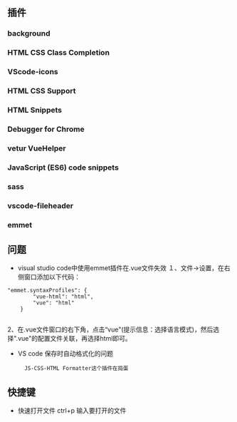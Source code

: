 ## 插件
### background
### HTML CSS Class Completion
### VScode-icons
### HTML CSS Support
### HTML Snippets
### Debugger for Chrome
### vetur VueHelper
### JavaScript (ES6) code snippets 
### sass
### vscode-fileheader
### emmet





## 问题
- visual studio code中使用emmet插件在.vue文件失效
１、文件→设置，在右侧窗口添加以下代码：

```
"emmet.syntaxProfiles": {
        "vue-html": "html",
        "vue": "html"
    }


```
2、在.vue文件窗口的右下角，点击“vue"(提示信息：选择语言模式)，然后选择".vue"的配置文件关联，再选择html即可。

- VS code 保存时自动格式化的问题

        JS-CSS-HTML Formatter这个插件在捣蛋




## 快捷键

- 快速打开文件
ctrl+p 输入要打开的文件 
